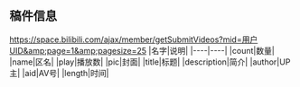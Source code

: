 ## 稿件信息
https://space.bilibili.com/ajax/member/getSubmitVideos?mid=用户UID&amp;page=1&amp;pagesize=25
|名字|说明|
|----|----|
|count|数量|
|name|区名|
|play|播放数|
|pic|封面|
|title|标题|
|description|简介|
|author|UP主|
|aid|AV号|
|length|时间|

